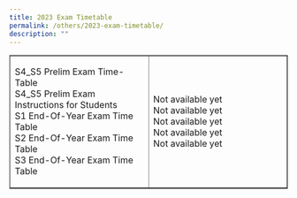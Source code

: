 ```yaml
---
title: 2023 Exam Timetable
permalink: /others/2023-exam-timetable/
description: ""
---
```

<table style="border-collapse: collapse; width: 100%;" border="1">
<tbody>
<tr>
<td style="width: 50%;">
<p>S4_S5 Prelim Exam Time-Table<br>S4_S5 Prelim Exam Instructions for Students<br>S1 End-Of-Year Exam Time Table<br>S2 End-Of-Year Exam Time Table<br>S3 End-Of-Year Exam Time Table</p>
</td>
<td style="width: 50%;">
<p>Not available yet<br>Not available yet<br>Not available yet<br>Not available yet<br>Not available yet</p>
</td>
</tr>
</tbody>
</table>